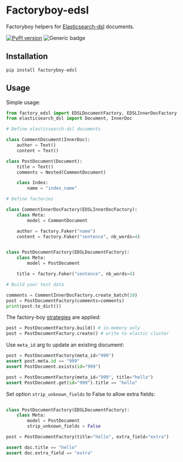 # Factoryboy-edsl
Factoryboy helpers for [Elasticsearch-dsl](https://elasticsearch-dsl.readthedocs.io/en/latest/) documents.

[![PyPI version](https://badge.fury.io/py/factoryboy-edsl.svg)](https://badge.fury.io/py/factoryboy-edsl)
![Generic badge](https://github.com/etchegom/factoryboy-edsl/actions/workflows/main.yml/badge.svg)


## Installation

```
pip install factoryboy-edsl
```

## Usage

Simple usage:

```python
from factory_edsl import EDSLDocumentFactory, EDSLInnerDocFactory
from elasticsearch_dsl import Document, InnerDoc

# Define elasticsearch-dsl documents

class CommentDocument(InnerDoc):
    author = Text()
    content = Text()

class PostDocument(Document):
    title = Text()
    comments = Nested(CommentDocument)

    class Index:
        name = "index_name"

# Define factories

class CommentInnerDocFactory(EDSLInnerDocFactory):
    class Meta:
        model = CommentDocument

    author = factory.Faker("name")
    content = factory.Faker("sentence", nb_words=4)


class PostDocumentFactory(EDSLDocumentFactory):
    class Meta:
        model = PostDocument

    title = factory.Faker("sentence", nb_words=4)

# Build your test data

comments = CommentInnerDocFactory.create_batch(10)
post = PostDocumentFactory(comments=comments)
print(post.to_dict())
```

The factory-boy [strategies](https://factoryboy.readthedocs.io/en/stable/introduction.html#strategies) are applied:

```python
post = PostDocumentFactory.build() # in-memory only
post = PostDocumentFactory.create() # write to elastic cluster
```

Use `meta_id` arg to update an existing document:

```python
post = PostDocumentFactory(meta_id="999")
assert post.meta.id == "999"
assert PostDocument.exists(id="999")

post = PostDocumentFactory(meta_id="999", title="hello")
assert PostDocument.get(id="999").title == "hello"
```

Set option `strip_unknown_fields` to False to allow extra fields:

```python

class PostDocumentFactory(EDSLDocumentFactory):
    class Meta:
        model = PostDocument
        strip_unknown_fields = False

post = PostDocumentFactory(title="hello", extra_field="extra")

assert doc.title == "hello"
assert doc.extra_field == "extra"
```
